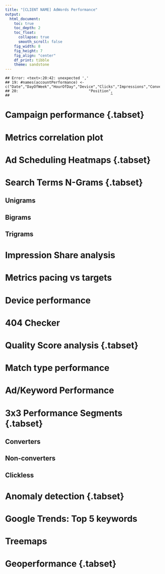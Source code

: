 ```yaml
---
title: "[CLIENT NAME] AdWords Performance"
output:
  html_document:
    toc: true
    toc_depth: 2
    toc_float:
      collapse: true
      smooth_scroll: false
    fig_width: 8
    fig_height: 7
    fig_align: "center"
    df_print: tibble
    theme: sandstone
---
```





```
## Error: <text>:20:42: unexpected ','
## 19: #names(accountPerformance) <- c("Date","DayOfWeek","HourOfDay","Device","Clicks","Impressions","Conversions","Cost","SearchIS",
## 20:                                "Position",
##                                              ^
```
# Campaign performance {.tabset}



# Metrics correlation plot



# Ad Scheduling Heatmaps {.tabset}



# Search Terms N-Grams {.tabset}



## Unigrams



## Bigrams



## Trigrams



# Impression Share analysis



# Metrics pacing vs targets



# Device performance



# 404 Checker



# Quality Score analysis {.tabset}



# Match type performance



# Ad/Keyword Performance



# 3x3 Performance Segments {.tabset}



## Converters



## Non-converters



## Clickless



# Anomaly detection {.tabset}


# Google Trends: Top 5 keywords



# Treemaps



# Geoperformance {.tabset}


